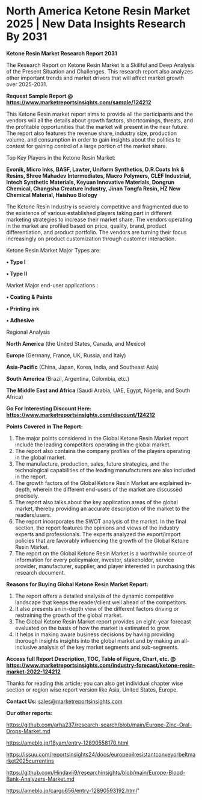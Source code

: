 # North America Ketone Resin Market 2025 | New Data Insights Research By 2031

<strong>Ketone Resin Market Research Report 2031</strong>

The Research Report on Ketone Resin Market is a Skillful and Deep Analysis of the Present Situation and Challenges. This research report also analyzes other important trends and market drivers that will affect market growth over 2025-2031.

<strong>Request Sample Report @ <a href=https://www.marketreportsinsights.com/sample/124212>https://www.marketreportsinsights.com/sample/124212</a></strong>

This Ketone Resin market report aims to provide all the participants and the vendors will all the details about growth factors, shortcomings, threats, and the profitable opportunities that the market will present in the near future. The report also features the revenue share, industry size, production volume, and consumption in order to gain insights about the politics to contest for gaining control of a large portion of the market share.

Top Key Players in the Ketone Resin Market:

<strong>Evonik, Micro Inks, BASF, Lawter, Uniform Synthetics, D.R.Coats Ink & Resins, Shree Mahadev Intermediates, Macro Polymers, CLEF Industrial, Intech Synthetic Materials, Keyuan Innovative Materials, Dongrun Chemical, Changsha Creature Industry, Jinan Tongfa Resin, HZ New Chemical Material, Haishuo Biology</strong>

The Ketone Resin Industry is severely competitive and fragmented due to the existence of various established players taking part in different marketing strategies to increase their market share. The vendors operating in the market are profiled based on price, quality, brand, product differentiation, and product portfolio. The vendors are turning their focus increasingly on product customization through customer interaction.

Ketone Resin Market Major Types are:

<strong>• Type I

• Type II</strong>

Market Major end-user applications :

<strong>• Coating & Paints

• Printing ink

• Adhesive</strong>

Regional Analysis

</u><strong><b>North America</b></strong> (the United States, Canada, and Mexico)

<strong><b>Europe </b></strong>(Germany, France, UK, Russia, and Italy)

<strong><b>Asia-Pacific</b></strong> (China, Japan, Korea, India, and Southeast Asia)

<strong><b>South America</b></strong> (Brazil, Argentina, Colombia, etc.)

<strong><b>The Middle East and Africa</b></strong> (Saudi Arabia, UAE, Egypt, Nigeria, and South Africa)

<strong>Go For Interesting Discount Here: <a href=https://www.marketreportsinsights.com/discount/124212>https://www.marketreportsinsights.com/discount/124212</a></strong>

<strong>Points Covered in The Report:</strong>
<ol>
  <li>The major points considered in the Global Ketone Resin Market report include the leading competitors operating in the global market.</li>
  <li>The report also contains the company profiles of the players operating in the global market.</li>
  <li>The manufacture, production, sales, future strategies, and the technological capabilities of the leading manufacturers are also included in the report.</li>
  <li>The growth factors of the Global Ketone Resin Market are explained in-depth, wherein the different end-users of the market are discussed precisely.</li>
  <li>The report also talks about the key application areas of the global market, thereby providing an accurate description of the market to the readers/users.</li>
  <li>The report incorporates the SWOT analysis of the market. In the final section, the report features the opinions and views of the industry experts and professionals. The experts analyzed the export/import policies that are favorably influencing the growth of the Global Ketone Resin Market.</li>
  <li>The report on the Global Ketone Resin Market is a worthwhile source of information for every policymaker, investor, stakeholder, service provider, manufacturer, supplier, and player interested in purchasing this research document.</li>
</ol>
<strong>Reasons for Buying Global Ketone Resin Market Report:</strong>

<ol>
  <li>The report offers a detailed analysis of the dynamic competitive landscape that keeps the reader/client well ahead of the competitors.</li>
  <li>It also presents an in-depth view of the different factors driving or restraining the growth of the global market.</li>
  <li>The Global Ketone Resin Market report provides an eight-year forecast evaluated on the basis of how the market is estimated to grow.</li>
  <li>It helps in making aware business decisions by having providing thorough insights insights into the global market and by making an all-inclusive analysis of the key market segments and sub-segments.</li>
</ol>
<strong>Access full Report Description, TOC, Table of Figure, Chart, etc. @ <a href=https://www.marketreportsinsights.com/industry-forecast/ketone-resin-market-2022-124212>https://www.marketreportsinsights.com/industry-forecast/ketone-resin-market-2022-124212</a></strong>


Thanks for reading this article; you can also get individual chapter wise section or region wise report version like Asia, United States, Europe.

<strong>Contact Us:</strong>
sales@marketreportsinsights.com

<strong>Our other reports:</strong>

<a href=https://github.com/arha237/research-search/blob/main/Europe-Zinc-Oral-Drops-Market.md>https://github.com/arha237/research-search/blob/main/Europe-Zinc-Oral-Drops-Market.md</a>

<a href=https://ameblo.jp/18yam/entry-12890558170.html>https://ameblo.jp/18yam/entry-12890558170.html</a>

<a href=https://issuu.com/reportsinsights24/docs/europeoilresistantconveyorbeltmarket2025currentins>https://issuu.com/reportsinsights24/docs/europeoilresistantconveyorbeltmarket2025currentins</a>

<a href=https://github.com/Hindavii9/researchinsights/blob/main/Europe-Blood-Bank-Analyzers-Market.md>https://github.com/Hindavii9/researchinsights/blob/main/Europe-Blood-Bank-Analyzers-Market.md</a>

<a href=https://ameblo.jp/cargo656/entry-12890593192.html>https://ameblo.jp/cargo656/entry-12890593192.html</a>"
